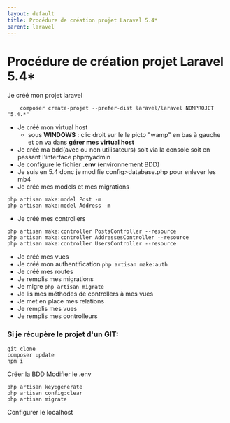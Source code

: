 ```yaml
---
layout: default
title: Procédure de création projet Laravel 5.4*
parent: laravel
---
```

# Procédure de création projet Laravel 5.4*

Je créé mon projet laravel
```
    composer create-projet --prefer-dist laravel/laravel NOMPROJET "5.4.*"
```
- Je créé mon virtual host
    - sous **WINDOWS** :  clic droit sur le le picto "wamp" en bas à gauche et on va dans **gérer mes virtual host** 
- Je créé ma bdd(avec ou non utilisateurs) soit via la console soit en passant l'interface phpmyadmin
- Je configure le fichier **.env** (environnement BDD)
- Je suis en 5.4 donc je modifie config>database.php pour enlever les mb4
- Je créé mes models et mes migrations
```
php artisan make:model Post -m
php artisan make:model Address -m
```

- Je créé mes controllers

```
php artisan make:controller PostsController --resource
php artisan make:controller AddressesController --resource
php artisan make:controller UsersController --resource
```
- Je créé mes vues
- Je créé mon authentification
```php artisan make:auth```
- Je créé mes routes
- Je remplis mes migrations
- Je migre
```php artisan migrate```
- Je lis mes méthodes de controllers à mes vues
- Je met en place mes relations
- Je remplis mes vues
- Je remplis mes controlleurs

### Si je récupère le projet d'un GIT:
```
git clone
composer update
npm i
```
Créer la BDD
Modifier le .env
```
php artisan key:generate
php artisan config:clear
php artisan migrate
```
Configurer le localhost
